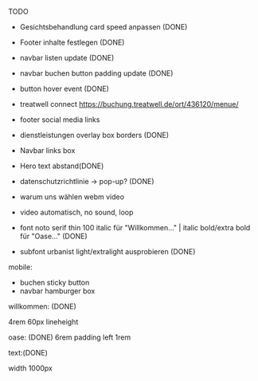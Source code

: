 TODO

- Gesichtsbehandlung card speed anpassen (DONE)
- Footer inhalte festlegen (DONE)
- navbar listen update (DONE)
- navbar buchen button padding update (DONE)
- button hover event (DONE)
- treatwell connect https://buchung.treatwell.de/ort/436120/menue/
- footer social media links
- dienstleistungen overlay box borders (DONE)

- Navbar links box
- Hero text abstand(DONE)

- datenschutzrichtlinie -> pop-up? (DONE)

- warum uns wählen webm video
- video automatisch, no sound, loop

- font noto serif thin 100 italic für "Willkommen..." | italic bold/extra bold für "Oase..." (DONE)
- subfont urbanist light/extralight ausprobieren (DONE)

mobile:

- buchen sticky button
- navbar hamburger box

willkommen: (DONE)

4rem
60px lineheight

oase: (DONE)
6rem
padding left 1rem

text:(DONE)

width 1000px
